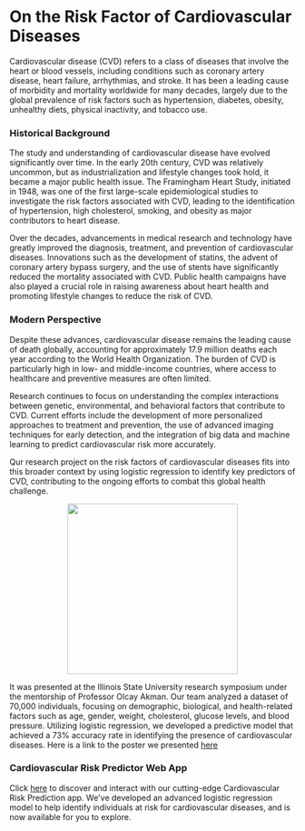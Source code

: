 
# On the Risk Factor of Cardiovascular Diseases

Cardiovascular disease (CVD) refers to a class of diseases that involve the heart or blood vessels, including conditions such as coronary artery disease, heart failure, arrhythmias, and stroke. It has been a leading cause of morbidity and mortality worldwide for many decades, largely due to the global prevalence of risk factors such as hypertension, diabetes, obesity, unhealthy diets, physical inactivity, and tobacco use.

### Historical Background

The study and understanding of cardiovascular disease have evolved significantly over time. In the early 20th century, CVD was relatively uncommon, but as industrialization and lifestyle changes took hold, it became a major public health issue. The Framingham Heart Study, initiated in 1948, was one of the first large-scale epidemiological studies to investigate the risk factors associated with CVD, leading to the identification of hypertension, high cholesterol, smoking, and obesity as major contributors to heart disease.

Over the decades, advancements in medical research and technology have greatly improved the diagnosis, treatment, and prevention of cardiovascular diseases. Innovations such as the development of statins, the advent of coronary artery bypass surgery, and the use of stents have significantly reduced the mortality associated with CVD. Public health campaigns have also played a crucial role in raising awareness about heart health and promoting lifestyle changes to reduce the risk of CVD.

### Modern Perspective

Despite these advances, cardiovascular disease remains the leading cause of death globally, accounting for approximately 17.9 million deaths each year according to the World Health Organization. The burden of CVD is particularly high in low- and middle-income countries, where access to healthcare and preventive measures are often limited.

Research continues to focus on understanding the complex interactions between genetic, environmental, and behavioral factors that contribute to CVD. Current efforts include the development of more personalized approaches to treatment and prevention, the use of advanced imaging techniques for early detection, and the integration of big data and machine learning to predict cardiovascular risk more accurately.

Qur research project on the risk factors of cardiovascular diseases fits into this broader context by using logistic regression to identify key predictors of CVD, contributing to the ongoing efforts to combat this global health challenge.

<p align="center">
  <img src="https://github.com/Kwabenaduku/Risk-Factor-of-Cardiovascular-Diseases/blob/main/Heart.png" width="300" />
</p>

It was presented at the Illinois State University research symposium under the mentorship of Professor Olcay Akman. Our team analyzed a dataset of 70,000 individuals, focusing on demographic, biological, and health-related factors such as age, gender, weight, cholesterol, glucose levels, and blood pressure. Utilizing logistic regression, we developed a predictive model that achieved a 73\% accuracy rate in identifying the presence of cardiovascular diseases. Here is a link to the poster we presented
[here](https://www.researchgate.net/publication/377358778_On_the_Risk_Factors_of_Cardiovascular_Diseases)

### Cardiovascular Risk Predictor Web App

Click [here](https://cardiorisk001-2fd5fe804ac8.herokuapp.com)  to discover and interact with our cutting-edge Cardiovascular Risk Prediction app. We've developed an advanced logistic regression model to help identify individuals at risk for cardiovascular diseases, and is now available for you to explore. 

